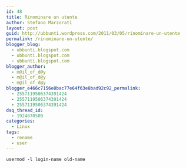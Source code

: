 ```yaml
---
id: 48
title: Rinominare un utente
author: Stefano Marzorati
layout: post
guid: http://ubbunti.wordpress.com/2011/03/05/rinominare-un-utente
permalink: /rinominare-un-utente/
blogger_blog:
  - ubbunti.blogspot.com
  - ubbunti.blogspot.com
  - ubbunti.blogspot.com
blogger_author:
  - m@il_of_d@y
  - m@il_of_d@y
  - m@il_of_d@y
blogger_e466c7156e8bac77e64f63e8bad92c92_permalink:
  - 2557119506374391424
  - 2557119506374391424
  - 2557119506374391424
dsq_thread_id:
  - 1924870509
categories:
  - Linux
tags:
  - rename
  - user
---
```

`usermod -l login-name old-name`